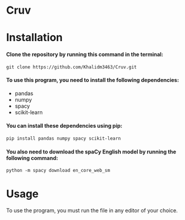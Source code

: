 # Cruv

# Installation

#### Clone the repository by running this command in the terminal:
```
git clone https://github.com/Khalidm3463/Cruv.git
```

#### To use this program, you need to install the following dependencies:

- pandas
- numpy
- spacy
- scikit-learn


#### You can install these dependencies using pip:

```
pip install pandas numpy spacy scikit-learn
```


#### You also need to download the spaCy English model by running the following command:

```
python -m spacy download en_core_web_sm
```




# Usage
<!-- To use the program, you need to create a CSV file containing the text documents that you want to summarize. The CSV file should have a column named "content" that contains the text.
 -->
<!-- #### You can then run the program by running the following command:

```
python summarize.py input_file.csv output_file.csv
``` -->
To use the program, you must run the file in any editor of your choice. 

<!-- where input_file.csv is the name of the input file and output_file.csv is the name of the output file that will contain the summarized documents.
 -->

